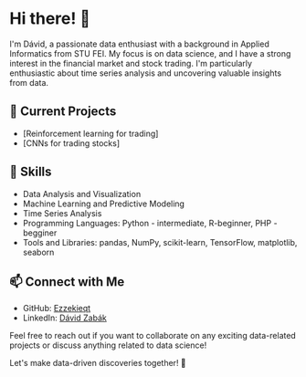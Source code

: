 # Hi there! 👋

I'm Dávid, a passionate data enthusiast with a background in Applied Informatics from STU FEI. My focus is on data science, and I have a strong interest in the financial market and stock trading. I'm particularly enthusiastic about time series analysis and uncovering valuable insights from data.

## 🔭 Current Projects

- [Reinforcement learning for trading]
- [CNNs for trading stocks]

## 🌱 Skills

- Data Analysis and Visualization
- Machine Learning and Predictive Modeling
- Time Series Analysis
- Programming Languages: Python - intermediate, R-beginner, PHP - begginer
- Tools and Libraries: pandas, NumPy, scikit-learn, TensorFlow, matplotlib, seaborn

## 📫 Connect with Me

- GitHub: [Ezzekieqt](https://github.com/Ezzekieqt)
- LinkedIn: [Dávid Zabák](https://www.linkedin.com/in/d%C3%A1vid-zab%C3%A1k-370938206/)

Feel free to reach out if you want to collaborate on any exciting data-related projects or discuss anything related to data science!

Let's make data-driven discoveries together! 🚀
